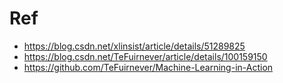 # Ref

- https://blog.csdn.net/xlinsist/article/details/51289825
- https://blog.csdn.net/TeFuirnever/article/details/100159150
- https://github.com/TeFuirnever/Machine-Learning-in-Action